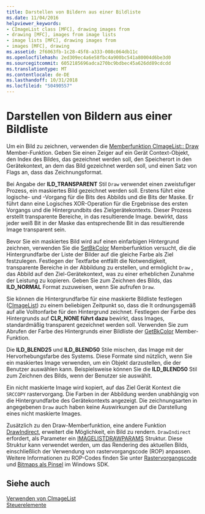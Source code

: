 ```yaml
---
title: Darstellen von Bildern aus einer Bildliste
ms.date: 11/04/2016
helpviewer_keywords:
- CImageList class [MFC], drawing images from
- drawing [MFC], images from image lists
- image lists [MFC], drawing images from
- images [MFC], drawing
ms.assetid: 2f6063fb-1c28-45f8-a333-008c064db11c
ms.openlocfilehash: 2ed309ec4a6e58fbc4a900bc541a80004d6be3d0
ms.sourcegitcommit: 6052185696adca270bc9bdbec45a626dd89cdcdd
ms.translationtype: MT
ms.contentlocale: de-DE
ms.lasthandoff: 10/31/2018
ms.locfileid: "50490557"
---
```

# <a name="drawing-images-from-an-image-list"></a>Darstellen von Bildern aus einer Bildliste

Um ein Bild zu zeichnen, verwenden die [Memberfunktion CImageList:: Draw](../mfc/reference/cimagelist-class.md#draw) Member-Funktion. Geben Sie einen Zeiger auf ein Gerät Context-Objekt, den Index des Bildes, das gezeichnet werden soll, den Speicherort in den Gerätekontext, an dem das Bild gezeichnet werden soll, und einen Satz von Flags an, dass das Zeichnungsformat.

Bei Angabe der **ILD_TRANSPARENT** Stil `Draw` verwendet einen zweistufiger Prozess, ein maskiertes Bild gezeichnet werden soll. Erstens führt eine logische- und -Vorgang für die Bits des Abbilds und die Bits der Maske. Er führt dann eine Logisches XOR-Operation für die Ergebnisse des ersten Vorgangs und die Hintergrundbits des Zielgerätekontexts. Dieser Prozess erstellt transparente Bereiche, in das resultierende Image. bewirkt, dass jeder weiß Bit in der Maske das entsprechende Bit in das resultierende Image transparent sein.

Bevor Sie ein maskiertes Bild wird auf einen einfarbigen Hintergrund zeichnen, verwenden Sie die [SetBkColor](../mfc/reference/cimagelist-class.md#setbkcolor) Memberfunktion versucht, die die Hintergrundfarbe der Liste der Bilder auf die gleiche Farbe als Ziel festzulegen. Festlegen der Textfarbe entfällt die Notwendigkeit, transparente Bereiche in der Abbildung zu erstellen, und ermöglicht `Draw` , das Abbild auf den Ziel-Gerätekontext, was zu einer erheblichen Zunahme der Leistung zu kopieren. Geben Sie zum Zeichnen des Bilds, das **ILD_NORMAL** Format zuzuweisen, wenn Sie aufrufen `Draw`.

Sie können die Hintergrundfarbe für eine maskierte Bildliste festlegen ([CImageList](../mfc/reference/cimagelist-class.md)) zu einem beliebigen Zeitpunkt so, dass die It ordnungsgemäß auf alle Volltonfarbe für den Hintergrund zeichnet. Festlegen der Farbe des Hintergrunds auf **CLR_NONE führt dazu** bewirkt, dass Images, standardmäßig transparent gezeichnet werden soll. Verwenden Sie zum Abrufen der Farbe des Hintergrunds einer Bildliste der [GetBkColor](../mfc/reference/cimagelist-class.md#getbkcolor) Member-Funktion.

Die **ILD_BLEND25** und **ILD_BLEND50** Stile mischen, das Image mit der Hervorhebungsfarbe des Systems. Diese Formate sind nützlich, wenn Sie ein maskiertes Image verwenden, um ein Objekt darzustellen, die der Benutzer auswählen kann. Beispielsweise können Sie die **ILD_BLEND50** Stil zum Zeichnen des Bilds, wenn der Benutzer sie auswählt.

Ein nicht maskierte Image wird kopiert, auf das Ziel Gerät Kontext die `SRCCOPY` rastervorgang. Die Farben in der Abbildung werden unabhängig von die Hintergrundfarbe des Gerätekontexts angezeigt. Die zeichnungsarten in angegebenen `Draw` auch haben keine Auswirkungen auf die Darstellung eines nicht maskierte Images.

Zusätzlich zu den Draw-Memberfunktion, eine andere Funktion [DrawIndirect](../mfc/reference/cimagelist-class.md#drawindirect), erweitert die Möglichkeit, ein Bild zu rendern. `DrawIndirect` erfordert, als Parameter ein [IMAGELISTDRAWPARAMS](/windows/desktop/api/commctrl/ns-commctrl-_imagelistdrawparams) Struktur. Diese Struktur kann verwendet werden, um das Rendering des aktuellen Bilds, einschließlich der Verwendung von rastervorgangscode (ROP) anpassen. Weitere Informationen zu ROP-Codes finden Sie unter [Rastervorgangscode](/windows/desktop/gdi/raster-operation-codes) und [Bitmaps als Pinsel](/windows/desktop/gdi/bitmaps-as-brushes) im Windows SDK.

## <a name="see-also"></a>Siehe auch

[Verwenden von CImageList](../mfc/using-cimagelist.md)<br/>
[Steuerelemente](../mfc/controls-mfc.md)

